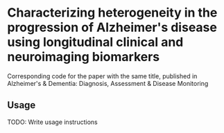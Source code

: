 # Characterizing heterogeneity in the progression of Alzheimer's disease using longitudinal clinical and neuroimaging biomarkers

Corresponding code for the paper with the same title, published in Alzheimer's & Dementia: Diagnosis, Assessment & Disease Monitoring

## Usage

TODO: Write usage instructions
